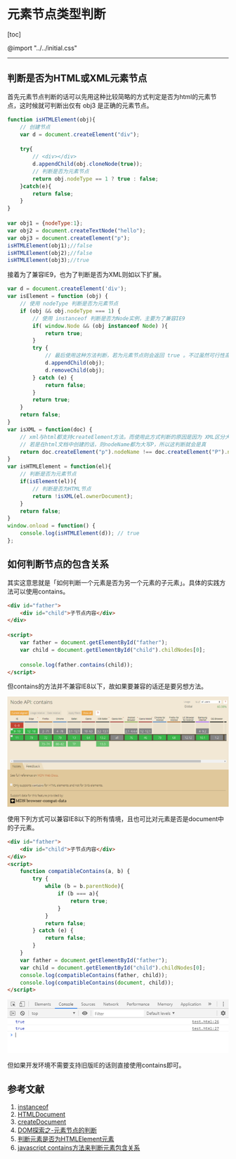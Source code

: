 <h1>元素节点类型判断</h1>

[toc]

@import "../../initial.css"

---

## 判断是否为HTML或XML元素节点

首先元素节点判断的话可以先用这种比较简略的方式判定是否为html的元素节点，这时候就可判断出仅有 obj3 是正确的元素节点。

```js
function isHTMLElement(obj){  
    // 创建节点
    var d = document.createElement("div");

    try{
        // <div></div>
        d.appendChild(obj.cloneNode(true)); 
        // 判断是否为元素节点
        return obj.nodeType == 1 ? true : false;  
    }catch(e){  
        return false;  
    }  
}  

var obj1 = {nodeType:1};  
var obj2 = document.createTextNode("hello");  
var obj3 = document.createElement("p");  
isHTMLElement(obj1);//false  
isHTMLElement(obj2);//false  
isHTMLElement(obj3);//true 
```

接着为了兼容IE9，也为了判断是否为XML则如以下扩展。

```js
var d = document.createElement('div');  
var isElement = function (obj) {
    // 使用 nodeType 判断是否为元素节点
    if (obj && obj.nodeType === 1) {
        // 使用 instanceof 判断是否为Node实例，主要为了兼容IE9
        if( window.Node && (obj instanceof Node) ){
            return true;
        }  
        try {
            // 最后使用这种方法判断，若为元素节点则会返回 true 。不过虽然可行性高，但效率低
            d.appendChild(obj);
            d.removeChild(obj);
        } catch (e) {  
            return false;  
        }  
        return true;  
    }  
    return false;  
}  
var isXML = function(doc) {
    // xml与html都支持createElement方法。而使用此方式判断的原因是因为 XML区分大小写
    // 若是在html文档中创建的话，则nodeName都为大写P，所以这判断就会是真
    return doc.createElement("p").nodeName !== doc.createElement("P").nodeName;  
}  
var isHTMLElement = function(el){
    // 判断是否为元素节点
    if(isElement(el)){
        // 判断是否为HTML节点
        return !isXML(el.ownerDocument);  
    }  
    return false;  
}
window.onload = function() {
    console.log(isHTMLElement(d)); // true
};
```

## 如何判断节点的包含关系

其实这意思就是「如何判断一个元素是否为另一个元素的子元素」。具体的实践方法可以使用contains。

```html
<div id="father">  
    <div id="child">子节点内容</div>  
</div>

<script>
    var father = document.getElementById("father");  
    var child = document.getElementById("child").childNodes[0];  

    console.log(father.contains(child));
</script>
```

但contains的方法并不兼容IE8以下，故如果要兼容的话还是要另想方法。

<div class="g-img">
    <a href="../../image/contains/contains.png" target="_blank">
        <img src="../../image/contains/contains.png" />
    </a>
</div>

使用下列方式可以兼容IE8以下的所有情境，且也可比对元素是否是document中的子元素。

```html
<div id="father">  
    <div id="child">子节点内容</div>  
</div>
<script>
    function compatibleContains(a, b) {  
        try {  
            while (b = b.parentNode){  
                if (b === a){  
                    return true;  
                }  
            }  
            return false;  
        } catch (e) {  
            return false;  
        }  
    }  
    var father = document.getElementById("father");  
    var child = document.getElementById("child").childNodes[0]; 
    console.log(compatibleContains(father, child));  
    console.log(compatibleContains(document, child));
</script> 
```

<div class="g-img">
    <a href="../../image/contains/contains-ans.png" target="_blank">
        <img src="../../image/contains/contains-ans.png" />
    </a>
</div>

但如果开发环境不需要支持旧版IE的话则直接使用contains即可。

<h2>参考文献</h2>

1. [instanceof](https://developer.mozilla.org/zh-CN/docs/Web/JavaScript/Reference/Operators/instanceof)
2. [HTMLDocument](https://developer.mozilla.org/zh-CN/docs/Web/API/HTMLDocument)
3. [createDocument](https://developer.mozilla.org/zh-CN/docs/Web/API/DOMImplementation/createDocument)
4. [DOM探索之-元素节点的判断](https://www.geekjc.com/post/5c2f93f6e916421a8f1f4b00)
5. [判断元素是否为HTMLElement元素](https://www.iteye.com/topic/566058)
6. [javascript contains方法来判断元素包含关系](https://js8.in/2012/01/04/javascript-contains%E6%96%B9%E6%B3%95%E6%9D%A5%E5%88%A4%E6%96%AD%E5%85%83%E7%B4%A0%E5%8C%85%E5%90%AB%E5%85%B3%E7%B3%BB/)